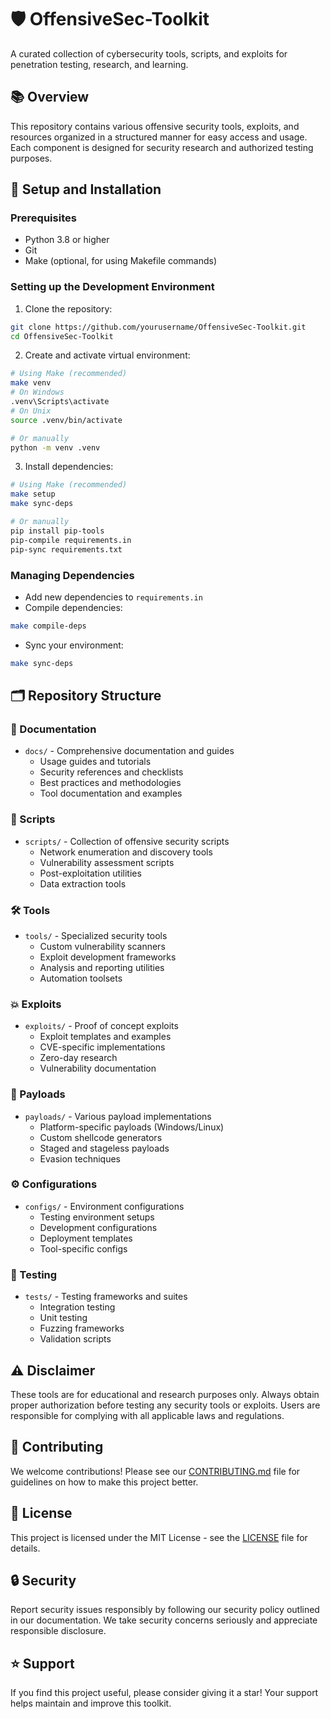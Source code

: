 # 🛡️ OffensiveSec-Toolkit

A curated collection of cybersecurity tools, scripts, and exploits for penetration testing, research, and learning.

## 📚 Overview
This repository contains various offensive security tools, exploits, and resources organized in a structured manner for easy access and usage. Each component is designed for security research and authorized testing purposes.

## 🔧 Setup and Installation

### Prerequisites
- Python 3.8 or higher
- Git
- Make (optional, for using Makefile commands)

### Setting up the Development Environment

1. Clone the repository:
```bash
git clone https://github.com/yourusername/OffensiveSec-Toolkit.git
cd OffensiveSec-Toolkit
```

2. Create and activate virtual environment:
```bash
# Using Make (recommended)
make venv
# On Windows
.venv\Scripts\activate
# On Unix
source .venv/bin/activate

# Or manually
python -m venv .venv
```

3. Install dependencies:
```bash
# Using Make (recommended)
make setup
make sync-deps

# Or manually
pip install pip-tools
pip-compile requirements.in
pip-sync requirements.txt
```

### Managing Dependencies

- Add new dependencies to `requirements.in`
- Compile dependencies:
```bash
make compile-deps
```
- Sync your environment:
```bash
make sync-deps
```

## 🗂️ Repository Structure

### 📖 Documentation
- `docs/` - Comprehensive documentation and guides
  - Usage guides and tutorials
  - Security references and checklists
  - Best practices and methodologies
  - Tool documentation and examples

### 🔧 Scripts
- `scripts/` - Collection of offensive security scripts
  - Network enumeration and discovery tools
  - Vulnerability assessment scripts
  - Post-exploitation utilities
  - Data extraction tools

### 🛠️ Tools
- `tools/` - Specialized security tools
  - Custom vulnerability scanners
  - Exploit development frameworks
  - Analysis and reporting utilities
  - Automation toolsets

### 💥 Exploits
- `exploits/` - Proof of concept exploits
  - Exploit templates and examples
  - CVE-specific implementations
  - Zero-day research
  - Vulnerability documentation

### 🎯 Payloads
- `payloads/` - Various payload implementations
  - Platform-specific payloads (Windows/Linux)
  - Custom shellcode generators
  - Staged and stageless payloads
  - Evasion techniques

### ⚙️ Configurations
- `configs/` - Environment configurations
  - Testing environment setups
  - Development configurations
  - Deployment templates
  - Tool-specific configs

### 🧪 Testing
- `tests/` - Testing frameworks and suites
  - Integration testing
  - Unit testing
  - Fuzzing frameworks
  - Validation scripts

## ⚠️ Disclaimer
These tools are for educational and research purposes only. Always obtain proper authorization before testing any security tools or exploits. Users are responsible for complying with all applicable laws and regulations.

## 🤝 Contributing
We welcome contributions! Please see our [CONTRIBUTING.md](CONTRIBUTING.md) file for guidelines on how to make this project better.

## 📜 License
This project is licensed under the MIT License - see the [LICENSE](LICENSE) file for details.

## 🔒 Security
Report security issues responsibly by following our security policy outlined in our documentation. We take security concerns seriously and appreciate responsible disclosure.

## ⭐ Support
If you find this project useful, please consider giving it a star! Your support helps maintain and improve this toolkit.
